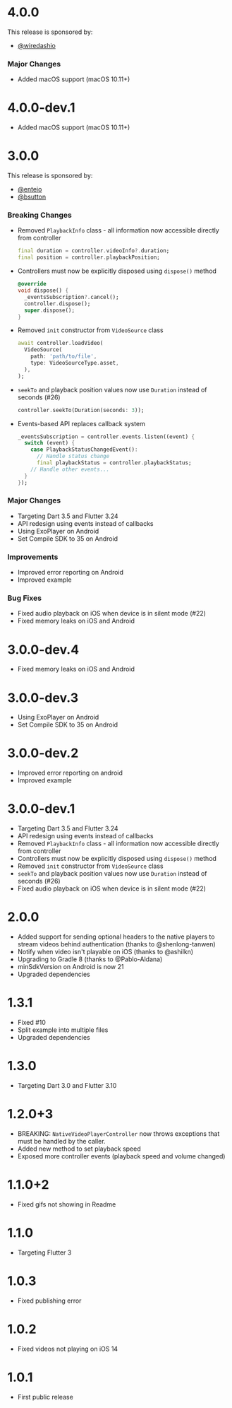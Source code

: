 # 4.0.0

This release is sponsored by:

- [@wiredashio](https://github.com/wiredashio)

### Major Changes

- Added macOS support (macOS 10.11+)


# 4.0.0-dev.1

- Added macOS support (macOS 10.11+)


# 3.0.0

This release is sponsored by:

- [@enteio](https://github.com/enteio)
- [@bsutton](https://github.com/bsutton)

### Breaking Changes

- Removed `PlaybackInfo` class - all information now accessible directly from controller
  ```dart
  final duration = controller.videoInfo?.duration;
  final position = controller.playbackPosition;
  ```

- Controllers must now be explicitly disposed using `dispose()` method
  ```dart
  @override
  void dispose() {
    _eventsSubscription?.cancel();
    controller.dispose();
    super.dispose();
  }
  ```

- Removed `init` constructor from `VideoSource` class
  ```dart
  await controller.loadVideo(
    VideoSource(
      path: 'path/to/file',
      type: VideoSourceType.asset,
    ),
  );
  ```

- `seekTo` and playback position values now use `Duration` instead of seconds (#26)
  ```dart
  controller.seekTo(Duration(seconds: 3));
  ```

- Events-based API replaces callback system
  ```dart
  _eventsSubscription = controller.events.listen((event) {
    switch (event) {
      case PlaybackStatusChangedEvent():
        // Handle status change
        final playbackStatus = controller.playbackStatus;
      // Handle other events...
    }
  });
  ```

### Major Changes

- Targeting Dart 3.5 and Flutter 3.24
- API redesign using events instead of callbacks
- Using ExoPlayer on Android
- Set Compile SDK to 35 on Android

### Improvements

- Improved error reporting on Android
- Improved example

### Bug Fixes

- Fixed audio playback on iOS when device is in silent mode (#22)
- Fixed memory leaks on iOS and Android


# 3.0.0-dev.4

- Fixed memory leaks on iOS and Android


# 3.0.0-dev.3

- Using ExoPlayer on Android
- Set Compile SDK to 35 on Android


# 3.0.0-dev.2

- Improved error reporting on android
- Improved example


# 3.0.0-dev.1

- Targeting Dart 3.5 and Flutter 3.24
- API redesign using events instead of callbacks
- Removed `PlaybackInfo` class - all information now accessible directly from controller
- Controllers must now be explicitly disposed using `dispose()` method
- Removed `init` constructor from `VideoSource` class
- `seekTo` and playback position values now use `Duration` instead of seconds (#26)
- Fixed audio playback on iOS when device is in silent mode (#22)


# 2.0.0

- Added support for sending optional headers to the native players to stream videos behind authentication (thanks to
  @shenlong-tanwen)
- Notify when video isn't playable on iOS (thanks to @ashilkn)
- Upgrading to Gradle 8 (thanks to @Pablo-Aldana)
- minSdkVersion on Android is now 21
- Upgraded dependencies


# 1.3.1

- Fixed #10
- Split example into multiple files
- Upgraded dependencies


# 1.3.0

- Targeting Dart 3.0 and Flutter 3.10


# 1.2.0+3

- BREAKING: `NativeVideoPlayerController` now throws exceptions that must be handled by the caller.
- Added new method to set playback speed
- Exposed more controller events (playback speed and volume changed)


# 1.1.0+2

- Fixed gifs not showing in Readme


# 1.1.0

- Targeting Flutter 3


# 1.0.3

- Fixed publishing error


# 1.0.2

- Fixed videos not playing on iOS 14


# 1.0.1

- First public release
